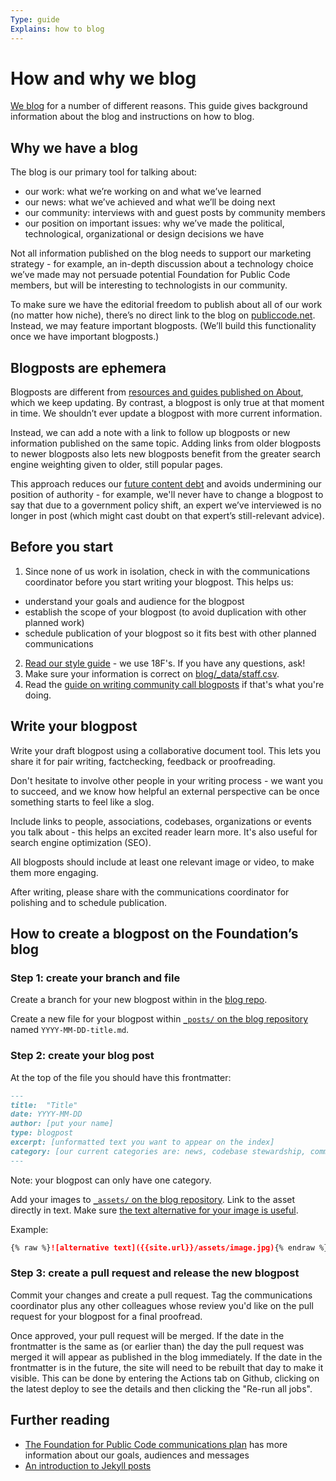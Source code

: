 ```yaml
---
Type: guide
Explains: how to blog
---
```


# How and why we blog

[We blog](https://blog.publiccode.net/) for a number of different reasons. This guide gives background information about the blog and instructions on how to blog.

## Why we have a blog

The blog is our primary tool for talking about:

* our work: what we’re working on and what we’ve learned
* our news: what we’ve achieved and what we’ll be doing next
* our community: interviews with and guest posts by community members
* our position on important issues: why we’ve made the political, technological, organizational or design decisions we have

Not all information published on the blog needs to support our marketing strategy - for example, an in-depth discussion about a technology choice we’ve made may not persuade potential Foundation for Public Code members, but will be interesting to technologists in our community.

To make sure we have the editorial freedom to publish about all of our work (no matter how niche), there’s no direct link to the blog on [publiccode.net](https://publiccode.net/). Instead, we may feature important blogposts. (We’ll build this functionality once we have important blogposts.)

## Blogposts are ephemera

Blogposts are different from [resources and guides published on About](../documentation/index.md), which we keep updating. By contrast, a blogpost is only true at that moment in time. We shouldn’t ever update a blogpost with more current information.

Instead, we can add a note with a link to follow up blogposts or new information published on the same topic. Adding links from older blogposts to newer blogposts also lets new blogposts benefit from the greater search engine weighting given to older, still popular pages.

This approach reduces our [future content debt](https://18f.gsa.gov/2016/05/19/content-debt-what-it-is-where-to-find-it-and-how-to-prevent-it-in-the-first-place/) and avoids undermining our position of authority - for example, we'll never have to change a blogpost to say that due to a government policy shift, an expert we’ve interviewed is no longer in post (which might cast doubt on that expert’s still-relevant advice).

## Before you start

1. Since none of us work in isolation, check in with the communications coordinator before you start writing your blogpost. This helps us:
  * understand your goals and audience for the blogpost
  * establish the scope of your blogpost (to avoid duplication with other planned work)
  * schedule publication of your blogpost so it fits best with other planned communications
2. [Read our style guide](https://content-guide.18f.gov/) - we use 18F's. If you have any questions, ask!
3. Make sure your information is correct on [blog/_data/staff.csv](https://github.com/publiccodenet/blog/blob/main/_data/staff.csv).
4. Read the [guide on writing community call blogposts](../community-calls/community-call-blogposts.md) if that's what you're doing.

## Write your blogpost

Write your draft blogpost using a collaborative document tool. This lets you share it for pair writing, factchecking, feedback or proofreading.

Don't hesitate to involve other people in your writing process - we want you to succeed, and we know how helpful an external perspective can be once something starts to feel like a slog.

Include links to people, associations, codebases, organizations or events you talk about - this helps an excited reader learn more. It's also useful for search engine optimization (SEO).

All blogposts should include at least one relevant image or video, to make them more engaging.

After writing, please share with the communications coordinator for polishing and to schedule publication.

## How to create a blogpost on the Foundation’s blog

### Step 1: create your branch and file

Create a branch for your new blogpost within in the [blog repo](https://github.com/publiccodenet/blog).

Create a new file for your blogpost within [`_posts/` on the blog repository](https://github.com/publiccodenet/blog/tree/main/_posts)
named `YYYY-MM-DD-title.md`.

### Step 2: create your blog post

At the top of the file you should have this frontmatter:

```markdown
---
title:  "Title"
date: YYYY-MM-DD
author: [put your name]
type: blogpost
excerpt: [unformatted text you want to appear on the index]
category: [our current categories are: news, codebase stewardship, community call and policy]
---
```

Note: your blogpost can only have one category.

Add your images to [`_assets/` on the blog repository](https://github.com/publiccodenet/blog/tree/main/assets).
Link to the asset directly in text.
Make sure [the text alternative for your image is useful](https://www.w3.org/WAI/tips/writing/#write-meaningful-text-alternatives-for-images).

Example:

```markdown
{% raw %}![alternative text]({{site.url}}/assets/image.jpg){% endraw %}
```

### Step 3: create a pull request and release the new blogpost

Commit your changes and create a pull request.
Tag the communications coordinator plus any other colleagues whose review you'd like on the pull request for your blogpost for a final proofread.

Once approved, your pull request will be merged.
If the date in the frontmatter is the same as (or earlier than) the day the pull request was merged it will appear as published in the blog immediately.
If the date in the frontmatter is in the future, the site will need to be rebuilt that day to make it visible.
This can be done by entering the Actions tab on Github, clicking on the latest deploy to see the details and then clicking the "Re-run all jobs".

## Further reading

* [The Foundation for Public Code communications plan](communications-plan.md) has more information about our goals, audiences and messages
* [An introduction to Jekyll posts](https://jekyllrb.com/docs/posts/)
